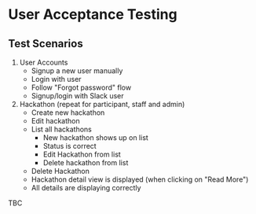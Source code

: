 # User Acceptance Testing

## Test Scenarios

1. User Accounts
    - Signup a new user manually
    - Login with user
    - Follow "Forgot password" flow
    - Signup/login with Slack user
2. Hackathon (repeat for participant, staff and admin)
    - Create new hackathon
    - Edit hackathon
    - List all hackathons
        - New hackathon shows up on list
        - Status is correct
        - Edit Hackathon from list
        - Delete hackathon from list
    - Delete Hackathon
    - Hackathon detail view is displayed (when clicking on "Read More")
    - All details are displaying correctly

TBC